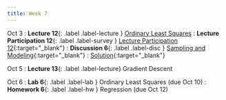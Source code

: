 ```yaml
---
title: Week 7
---
```


Oct 3
: **Lecture 12**{: .label .label-lecture } [Ordinary Least Squares](lecture/lec12)
: **Lecture Participation 12**{: .label .label-survey } [Lecture Participation 12](https://app.sli.do/event/jHqMy9U1RNfXzSx8UZLguw/embed/polls/65b24171-4e40-4e02-abe5-a114c65ad6b6){:target="\_blank"}
: **Discussion 6**{: .label .label-disc } [Sampling and Modeling](https://drive.google.com/file/d/1Rq-Y3lhDr6bx4kF9ymLepwD9G-HM8DvL/view?usp=sharing){:target="_blank"}
    : [Solution](https://drive.google.com/file/d/1s4XKM3SGgbwNw1KcqtfX1voopqudsW4a/view?usp=sharing){:target="_blank"}

Oct 5
: **Lecture 13**{: .label .label-lecture} Gradient Descent

Oct 6
: **Lab 6**{: .label .label-lab } Ordinary Least Squares (due Oct 10)
: **Homework 6**{: .label .label-hw } Regression (due Oct 12)

